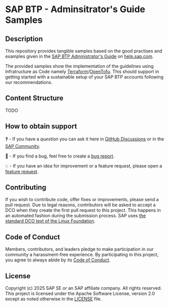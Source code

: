 <!--- Register repository https://api.reuse.software/register, then add REUSE badge:
[![REUSE status](https://api.reuse.software/badge/github.com/SAP-samples/REPO-NAME)](https://api.reuse.software/info/github.com/SAP-samples/REPO-NAME)
-->

# SAP BTP - Adminsitrator's Guide Samples

## Description

This repository provides tangible samples based on the good practises and examples given in the [SAP BTP Administrator's Guide](https://help.sap.com/docs/btp/btp-admin-guide/btp-admin-guide) on [help.sap.com](https://help.sap.com/docs/).

The provided samples show the implementation of the guidelines using Infratructure as Code namely [Terraform](https://www.terraform.io/)/[OpenTofu](https://opentofu.org/). This should support in getting started with a sustainable setup of your SAP BTP accounts following our recommendations.

## Content Structure

TODO

## How to obtain support

❓ - If you have a *question* you can ask it here in [GitHub Discussions](https://github.com/SAP/btp-admin-guide-samples/discussions/) or in the [SAP Community](https://answers.sap.com/questions/ask.html).

🐞 - If you find a bug, feel free to create a [bug report](https://github.com/SAP/btp-admin-guide-samples/issues/new?assignees=&labels=bug%2Cneeds-triage&projects=&template=bug_report.yml&title=%5BBUG%5D).

💡 - If you have an idea for improvement or a feature request, please open a [feature request](https://github.com/SAP/btp-admin-guide-samples/issues/new?assignees=&labels=enhancement%2Cneeds-triage&projects=&template=feature_request.yml&title=%5BFEATURE%5D).


## Contributing

If you wish to contribute code, offer fixes or improvements, please send a pull request. Due to legal reasons, contributors will be asked to accept a DCO when they create the first pull request to this project. This happens in an automated fashion during the submission process. SAP uses [the standard DCO text of the Linux Foundation](https://developercertificate.org/).

## Code of Conduct

Members, contributors, and leaders pledge to make participation in our community a harassment-free experience. By participating in this project, you agree to always abide by its [Code of Conduct](https://github.com/SAP/.github/blob/main/CODE_OF_CONDUCT.md).

## License

Copyright (c) 2025 SAP SE or an SAP affiliate company. All rights reserved. This project is licensed under the Apache Software License, version 2.0 except as noted otherwise in the [LICENSE](LICENSE) file.
